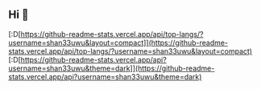 ## Hi 👋


[:D[https://github-readme-stats.vercel.app/api/top-langs/?username=shan33uwu&layout=compact]](https://github-readme-stats.vercel.app/api/top-langs/?username=shan33uwu&layout=compact)
[:D[https://github-readme-stats.vercel.app/api?username=shan33uwu&theme=dark]](https://github-readme-stats.vercel.app/api?username=shan33uwu&theme=dark)
